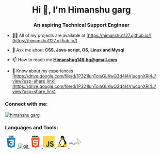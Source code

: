 <h1 align="center">Hi 👋, I'm Himanshu garg</h1>
<h3 align="center">An aspiring Technical Support Engineer</h3>

- 👨‍💻 All of my projects are available at [https://himanshu1127.github.io/](https://himanshu1127.github.io/)

- 💬 Ask me about **CSS, Java-script, OS, Linux and Mysql**

- 📫 How to reach me **Himanshug146.hg@gmail.com**

- 📄 Know about my experiences [https://drive.google.com/file/d/1P321lunTolaGLKwQ3d4I4VIucgnXRi4J/view?usp=share_link](https://drive.google.com/file/d/1P321lunTolaGLKwQ3d4I4VIucgnXRi4J/view?usp=share_link)

<h3 align="left">Connect with me:</h3>
<p align="left">
<a href="https://www.linkedin.com/in/himanshu-garg-043186102/" target="blank"><img align="center" src="https://raw.githubusercontent.com/rahuldkjain/github-profile-readme-generator/master/src/images/icons/Social/linked-in-alt.svg" alt="himanshu garg" height="30" width="40" /></a>
</p>

<h3 align="left">Languages and Tools:</h3>
<p align="left"> <a href="https://www.w3schools.com/css/" target="_blank" rel="noreferrer"> <img src="https://raw.githubusercontent.com/devicons/devicon/master/icons/css3/css3-original-wordmark.svg" alt="css3" width="40" height="40"/> </a> <a href="https://git-scm.com/" target="_blank" rel="noreferrer"> <img src="https://www.vectorlogo.zone/logos/git-scm/git-scm-icon.svg" alt="git" width="40" height="40"/> </a> <a href="https://www.w3.org/html/" target="_blank" rel="noreferrer"> <img src="https://raw.githubusercontent.com/devicons/devicon/master/icons/html5/html5-original-wordmark.svg" alt="html5" width="40" height="40"/> </a> <a href="https://developer.mozilla.org/en-US/docs/Web/JavaScript" target="_blank" rel="noreferrer"> <img src="https://raw.githubusercontent.com/devicons/devicon/master/icons/javascript/javascript-original.svg" alt="javascript" width="40" height="40"/> </a> <a href="https://www.linux.org/" target="_blank" rel="noreferrer"> <img src="https://raw.githubusercontent.com/devicons/devicon/master/icons/linux/linux-original.svg" alt="linux" width="40" height="40"/> </a> <a href="https://www.mysql.com/" target="_blank" rel="noreferrer"> <img src="https://raw.githubusercontent.com/devicons/devicon/master/icons/mysql/mysql-original-wordmark.svg" alt="mysql" width="40" height="40"/> </a> </p>

